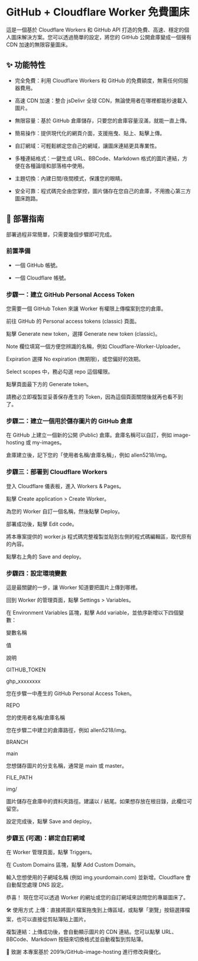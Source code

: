 # GitHub + Cloudflare Worker 免費圖床
這是一個基於 Cloudflare Workers 和 GitHub API 打造的免費、高速、穩定的個人圖床解決方案。您可以透過簡單的設定，將您的 GitHub 公開倉庫變成一個擁有 CDN 加速的無限容量圖床。

##  ✨ 功能特性
- 完全免費：利用 Cloudflare Workers 和 GitHub 的免費額度，無需任何伺服器費用。

- 高速 CDN 加速：整合 jsDelivr 全球 CDN，無論使用者在哪裡都能秒速載入圖片。

- 無限容量：基於 GitHub 倉庫儲存，只要您的倉庫容量沒滿，就能一直上傳。

- 簡易操作：提供現代化的網頁介面，支援拖曳、貼上、點擊上傳。

- 自訂網域：可輕鬆綁定您自己的網域，讓圖床連結更具專業性。

- 多種連結格式：一鍵生成 URL、BBCode、Markdown 格式的圖片連結，方便在各種論壇和部落格中使用。

- 主題切換：內建日間/夜間模式，保護您的眼睛。

- 安全可靠：程式碼完全由您掌控，圖片儲存在您自己的倉庫，不用擔心第三方圖床跑路。

##  🚀 部署指南
部署過程非常簡單，只需要幾個步驟即可完成。

###  前置準備
- 一個 GitHub 帳號。

- 一個 Cloudflare 帳號。

###  步驟一：建立 GitHub Personal Access Token
您需要一個 GitHub Token 來讓 Worker 有權限上傳檔案到您的倉庫。

前往 GitHub 的 Personal access tokens (classic) 頁面。

點擊 Generate new token，選擇 Generate new token (classic)。

Note 欄位填寫一個方便您辨識的名稱，例如 Cloudflare-Worker-Uploader。

Expiration 選擇 No expiration (無期限)，或您偏好的效期。

Select scopes 中，務必勾選 repo 這個權限。

點擊頁面最下方的 Generate token。

請務必立即複製並妥善保存產生的 Token，因為這個頁面關閉後就再也看不到了。

###  步驟二：建立一個用於儲存圖片的 GitHub 倉庫
在 GitHub 上建立一個新的公開 (Public) 倉庫。倉庫名稱可以自訂，例如 image-hosting 或 my-images。

倉庫建立後，記下您的「使用者名稱/倉庫名稱」，例如 allen5218/img。

###  步驟三：部署到 Cloudflare Workers
登入 Cloudflare 儀表板，進入 Workers & Pages。

點擊 Create application > Create Worker。

為您的 Worker 自訂一個名稱，然後點擊 Deploy。

部署成功後，點擊 Edit code。

將本專案提供的 worker.js 程式碼完整複製並貼到左側的程式碼編輯區，取代原有的內容。

點擊右上角的 Save and deploy。

###  步驟四：設定環境變數
這是最關鍵的一步，讓 Worker 知道要把圖片上傳到哪裡。

回到 Worker 的管理頁面，點擊 Settings > Variables。

在 Environment Variables 區塊，點擊 Add variable，並依序新增以下四個變數：

變數名稱

值

說明

GITHUB_TOKEN

ghp_xxxxxxxx

您在步驟一中產生的 GitHub Personal Access Token。

REPO

您的使用者名稱/倉庫名稱

您在步驟二中建立的倉庫路徑，例如 allen5218/img。

BRANCH

main

您想儲存圖片的分支名稱，通常是 main 或 master。

FILE_PATH

img/

圖片儲存在倉庫中的資料夾路徑。建議以 / 結尾。如果想存放在根目錄，此欄位可留空。

設定完成後，點擊 Save and deploy。

###  步驟五 (可選)：綁定自訂網域
在 Worker 管理頁面，點擊 Triggers。

在 Custom Domains 區塊，點擊 Add Custom Domain。

輸入您想使用的子網域名稱 (例如 img.yourdomain.com) 並新增。Cloudflare 會自動幫您處理 DNS 設定。

恭喜！ 現在您可以透過 Worker 的網址或您的自訂網域來訪問您的專屬圖床了。

🛠️ 使用方式
上傳：直接將圖片檔案拖曳到上傳區域，或點擊「瀏覽」按鈕選擇檔案，也可以直接從剪貼簿貼上圖片。

複製連結：上傳成功後，會自動顯示圖片的 CDN 連結。您可以點擊 URL、BBCode、Markdown 按鈕來切換格式並自動複製到剪貼簿。

🙏 致謝
本專案基於 2091k/GitHub-image-hosting 進行修改與優化。

